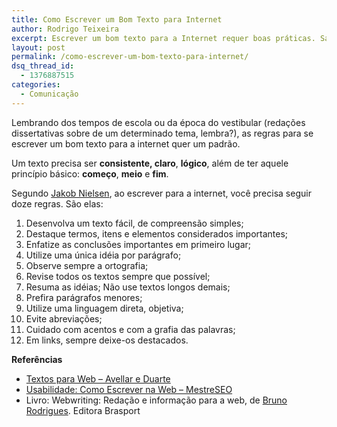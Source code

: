 ```yaml
---
title: Como Escrever um Bom Texto para Internet
author: Rodrigo Teixeira
excerpt: Escrever um bom texto para a Internet requer boas práticas. Saiba quais são elas.
layout: post
permalink: /como-escrever-um-bom-texto-para-internet/
dsq_thread_id:
  - 1376887515
categories:
  - Comunicação
---
```

Lembrando dos tempos de escola ou da época do vestibular (redações dissertativas sobre de um determinado tema, lembra?), as regras para se escrever um bom texto para a internet quer um padrão.

Um texto precisa ser **consistente, claro**, **lógico**, além de ter aquele princípio básico: **começo**, **meio** e **fim**.

Segundo <a href="http://www.useit.com/jakob/" target="_blank">Jakob Nielsen</a>, ao escrever para a internet, você precisa seguir doze regras. São elas:

  1. Desenvolva um texto fácil, de compreensão simples;
  2. Destaque termos, itens e elementos considerados importantes;
  3. Enfatize as conclusões importantes em primeiro lugar;
  4. Utilize uma única idéia por parágrafo;
  5. Observe sempre a ortografia;
  6. Revise todos os textos sempre que possível;
  7. Resuma as idéias; Não use textos longos demais;
  8. Prefira parágrafos menores;
  9. Utilize uma linguagem direta, objetiva;
 10. Evite abreviações;
 11. Cuidado com acentos e com a grafia das palavras;
 12. Em links, sempre deixe-os destacados.

**Referências**

  * <a href="http://Textos%20para%20a%20web" target="_blank">Textos para Web &#8211; Avellar e Duarte</a>
  * <a href="http://www.mestreseo.com.br/usabilidade/como-escrever-na-web-usabilidade" target="_blank">Usabilidade: Como Escrever na Web &#8211; MestreSEO</a>
  * Livro: Webwriting: Redação e informação para a web, de <a href="http://www.bruno-rodrigues.blog.br/" target="_blank">Bruno Rodrigues</a>. Editora Brasport